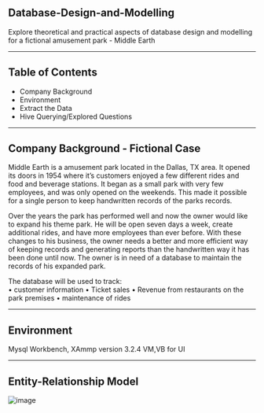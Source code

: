 ## Database-Design-and-Modelling
Explore theoretical and practical aspects of database design and modelling for a fictional amusement park - Middle Earth

<hr>

## Table of Contents
* Company Background
* Environment
* Extract the Data
* Hive Querying/Explored Questions

<hr>

## Company Background - Fictional Case
Middle Earth is a amusement park located in the Dallas, TX area. It opened its doors in 1954 where it’s customers enjoyed a few different rides and food and beverage stations. It began as a small park with very few employees, and was only opened on the weekends. This made it possible for a single person to keep handwritten records of the parks records.

Over the years the park has performed well and now the owner would like to expand his theme park. He will be open seven days a week, create additional rides, and have more employees than ever before. With these changes to his business, the owner needs a better and more efficient way of keeping records and generating reports than the handwritten way it has been done until now. The owner is in need of a database to maintain the records of his expanded park.


The database will be used to track:<br>
•	customer information
•	Ticket sales
• Revenue from restaurants on the park premises
•	maintenance of rides

<hr>

## Environment
Mysql Workbench, XAmmp version 3.2.4 VM,VB for UI 

<hr>

## Entity-Relationship Model

![image](https://user-images.githubusercontent.com/69738890/96193467-d3f56b80-0f0d-11eb-9df1-9f7dd6f3dcad.png)





